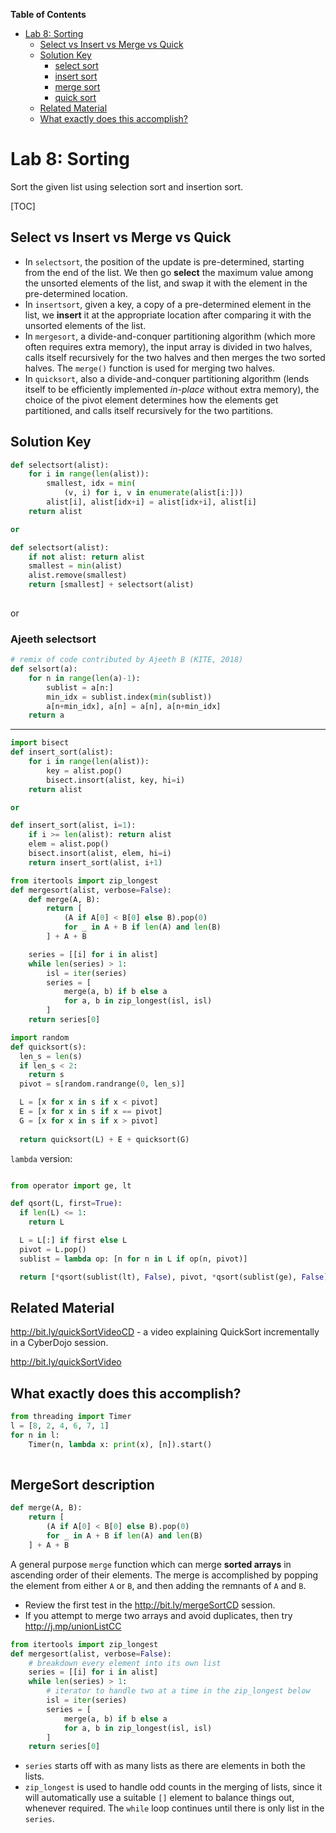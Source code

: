 **Table of Contents**

* [Lab 8: Sorting](#lab-8-sorting)  
	* [Select vs Insert vs Merge vs Quick](#select-vs-insert-vs-merge-vs-quick)  
	* [Solution Key](#solution-key)  
		* [select sort](#select-sort)  
		* [insert  sort](#insert--sort)  
		* [merge sort](#merge-sort)  
		* [quick sort](#quick-sort)  
	* [Related Material](#related-material)  
	* [What exactly does this accomplish?](#what-exactly-does-this-accomplish)  


# Lab 8: Sorting
Sort the given list using selection sort and insertion sort. 

[TOC]

## Select vs Insert vs Merge vs Quick

- In `selectsort`, the position of the update is pre-determined, starting from the end of the list. We then go **select** the maximum value among the unsorted elements of the list, and swap it with the element in the pre-determined location.
- In `insertsort`, given a key, a copy of a pre-determined element in the list, we  **insert** it at the appropriate location after comparing it with the unsorted elements of the list.
- In `mergesort`, a divide-and-conquer partitioning algorithm (which more often requires extra memory), the input array is divided in two halves, calls itself recursively for the two halves and then merges the two sorted halves. The `merge()` function is used for merging two halves.
- In `quicksort`, also a divide-and-conquer partitioning algorithm (lends itself to be efficiently implemented *in-place* without extra memory), the choice of the pivot element determines how the elements get partitioned, and calls itself recursively for the two partitions. 


## Solution Key 

```python
def selectsort(alist):
    for i in range(len(alist)):
        smallest, idx = min(
            (v, i) for i, v in enumerate(alist[i:]))
        alist[i], alist[idx+i] = alist[idx+i], alist[i]
    return alist

or 

def selectsort(alist):
    if not alist: return alist
    smallest = min(alist)
    alist.remove(smallest)
    return [smallest] + selectsort(alist)
	
```

or 

### Ajeeth selectsort
```python
# remix of code contributed by Ajeeth B (KITE, 2018)
def selsort(a):
    for n in range(len(a)-1):
        sublist = a[n:]
        min_idx = sublist.index(min(sublist))
        a[n+min_idx], a[n] = a[n], a[n+min_idx]
    return a
```
---


```python
import bisect
def insert_sort(alist):
    for i in range(len(alist)):
        key = alist.pop() 
        bisect.insort(alist, key, hi=i)
    return alist

or 

def insert_sort(alist, i=1):
    if i >= len(alist): return alist
    elem = alist.pop()
    bisect.insort(alist, elem, hi=i)
    return insert_sort(alist, i+1)
```

```python
from itertools import zip_longest
def mergesort(alist, verbose=False):
    def merge(A, B):
        return [
            (A if A[0] < B[0] else B).pop(0)
            for _ in A + B if len(A) and len(B)
        ] + A + B

    series = [[i] for i in alist]
    while len(series) > 1:
        isl = iter(series)
        series = [
            merge(a, b) if b else a
            for a, b in zip_longest(isl, isl)
        ]
    return series[0]
```

```python
import random
def quicksort(s):
  len_s = len(s)
  if len_s < 2:
    return s
  pivot = s[random.randrange(0, len_s)]

  L = [x for x in s if x < pivot]
  E = [x for x in s if x == pivot]
  G = [x for x in s if x > pivot]
  
  return quicksort(L) + E + quicksort(G)

```

`lambda` version: 
```python

from operator import ge, lt

def qsort(L, first=True):
  if len(L) <= 1: 
    return L

  L = L[:] if first else L  
  pivot = L.pop()
  sublist = lambda op: [n for n in L if op(n, pivot)]

  return [*qsort(sublist(lt), False), pivot, *qsort(sublist(ge), False)]

```

## Related Material 

http://bit.ly/quickSortVideoCD - a video explaining QuickSort incrementally in a CyberDojo session. 

http://bit.ly/quickSortVideo
 

## What exactly does this accomplish? 


```python 
from threading import Timer
l = [8, 2, 4, 6, 7, 1]
for n in l:
    Timer(n, lambda x: print(x), [n]).start()
    
```


## MergeSort description

```python
def merge(A, B):
    return [
        (A if A[0] < B[0] else B).pop(0)
        for _ in A + B if len(A) and len(B)
    ] + A + B
```
A general purpose `merge` function which can merge **sorted arrays** in ascending order of their elements. The merge is accomplished by popping the element from either `A` or `B`, and then adding the remnants of `A` and `B`.  

- Review the first test in the http://bit.ly/mergeSortCD session. 
- If you attempt to merge two arrays and avoid duplicates, then try http://j.mp/unionListCC

```python
from itertools import zip_longest
def mergesort(alist, verbose=False):
    # breakdown every element into its own list
    series = [[i] for i in alist]
    while len(series) > 1:
        # iterator to handle two at a time in the zip_longest below
        isl = iter(series)
        series = [
            merge(a, b) if b else a
            for a, b in zip_longest(isl, isl)
        ]
    return series[0]
```

- `series` starts off with as many lists as there are elements in both the lists. 
- `zip_longest` is used to handle odd counts in the merging of lists, since it will automatically use a suitable `[]` element to balance things out, whenever required. The `while` loop continues until there is only list in the `series`. 


<!--stackedit_data:
eyJoaXN0b3J5IjpbMjExMjU4MjU3MSwxOTA0MTkzNzk3LDE3Nz
gwNTE5MCwtMTM3MjQ4MDgwXX0=
-->